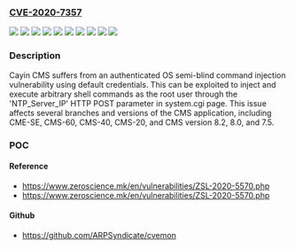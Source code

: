 ### [CVE-2020-7357](https://cve.mitre.org/cgi-bin/cvename.cgi?name=CVE-2020-7357)
![](https://img.shields.io/static/v1?label=Product&message=Cayin%20CMS&color=blue)
![](https://img.shields.io/static/v1?label=Product&message=Cayin%20CMS-20&color=blue)
![](https://img.shields.io/static/v1?label=Product&message=Cayin%20CMS-40&color=blue)
![](https://img.shields.io/static/v1?label=Product&message=Cayin%20CMS-60&color=blue)
![](https://img.shields.io/static/v1?label=Product&message=Cayin%20CMS-SE&color=blue)
![](https://img.shields.io/static/v1?label=Version&message=11.0%20Build%2019025%3C%3D%2011.0%20Build%2019025%20&color=brighgreen)
![](https://img.shields.io/static/v1?label=Version&message=11.0%20Build%2019179%3C%3D%2011.0%20Build%2019179%20&color=brighgreen)
![](https://img.shields.io/static/v1?label=Version&message=8.2%20Build%2012199%3D%208.2%20Build%2012199%20&color=brighgreen)
![](https://img.shields.io/static/v1?label=Version&message=9.0%20Build%2014917%3C%3D%209.0%20Build%2014917%20&color=brighgreen)
![](https://img.shields.io/static/v1?label=Vulnerability&message=CWE-78%20OS%20Command%20Injection&color=brighgreen)

### Description

Cayin CMS suffers from an authenticated OS semi-blind command injection vulnerability using default credentials. This can be exploited to inject and execute arbitrary shell commands as the root user through the 'NTP_Server_IP' HTTP POST parameter in system.cgi page. This issue affects several branches and versions of the CMS application, including CME-SE, CMS-60, CMS-40, CMS-20, and CMS version 8.2, 8.0, and 7.5.

### POC

#### Reference
- https://www.zeroscience.mk/en/vulnerabilities/ZSL-2020-5570.php
- https://www.zeroscience.mk/en/vulnerabilities/ZSL-2020-5570.php

#### Github
- https://github.com/ARPSyndicate/cvemon

